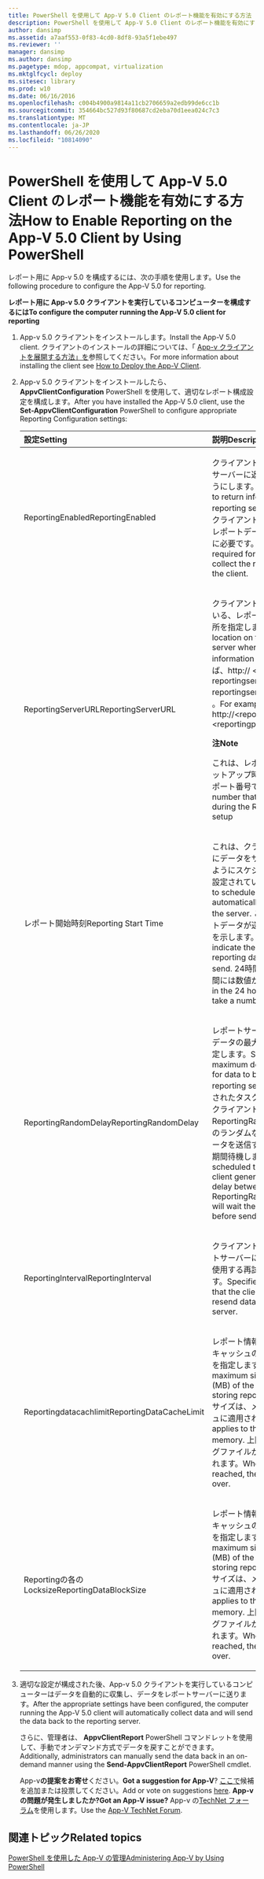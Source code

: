 ```yaml
---
title: PowerShell を使用して App-V 5.0 Client のレポート機能を有効にする方法
description: PowerShell を使用して App-V 5.0 Client のレポート機能を有効にする方法
author: dansimp
ms.assetid: a7aaf553-0f83-4cd0-8df8-93a5f1ebe497
ms.reviewer: ''
manager: dansimp
ms.author: dansimp
ms.pagetype: mdop, appcompat, virtualization
ms.mktglfcycl: deploy
ms.sitesec: library
ms.prod: w10
ms.date: 06/16/2016
ms.openlocfilehash: c004b4900a9814a11cb2706659a2edb99de6cc1b
ms.sourcegitcommit: 354664bc527d93f80687cd2eba70d1eea024c7c3
ms.translationtype: MT
ms.contentlocale: ja-JP
ms.lasthandoff: 06/26/2020
ms.locfileid: "10814090"
---
```

# <span data-ttu-id="dd147-103">PowerShell を使用して App-V 5.0 Client のレポート機能を有効にする方法</span><span class="sxs-lookup"><span data-stu-id="dd147-103">How to Enable Reporting on the App-V 5.0 Client by Using PowerShell</span></span>


<span data-ttu-id="dd147-104">レポート用に App-v 5.0 を構成するには、次の手順を使用します。</span><span class="sxs-lookup"><span data-stu-id="dd147-104">Use the following procedure to configure the App-V 5.0 for reporting.</span></span>

**<span data-ttu-id="dd147-105">レポート用に App-v 5.0 クライアントを実行しているコンピューターを構成するには</span><span class="sxs-lookup"><span data-stu-id="dd147-105">To configure the computer running the App-V 5.0 client for reporting</span></span>**

1. <span data-ttu-id="dd147-106">App-v 5.0 クライアントをインストールします。</span><span class="sxs-lookup"><span data-stu-id="dd147-106">Install the App-V 5.0 client.</span></span> <span data-ttu-id="dd147-107">クライアントのインストールの詳細については、「 [App-v クライアントを展開する方法」を](how-to-deploy-the-app-v-client-gb18030.md)参照してください。</span><span class="sxs-lookup"><span data-stu-id="dd147-107">For more information about installing the client see [How to Deploy the App-V Client](how-to-deploy-the-app-v-client-gb18030.md).</span></span>

2. <span data-ttu-id="dd147-108">App-v 5.0 クライアントをインストールしたら、 **AppvClientConfiguration** PowerShell を使用して、適切なレポート構成設定を構成します。</span><span class="sxs-lookup"><span data-stu-id="dd147-108">After you have installed the App-V 5.0 client, use the **Set-AppvClientConfiguration** PowerShell to configure appropriate Reporting Configuration settings:</span></span>

   <table>
   <colgroup>
   <col width="50%" />
   <col width="50%" />
   </colgroup>
   <thead>
   <tr class="header">
   <th align="left"><span data-ttu-id="dd147-109">設定</span><span class="sxs-lookup"><span data-stu-id="dd147-109">Setting</span></span></th>
   <th align="left"><span data-ttu-id="dd147-110">説明</span><span class="sxs-lookup"><span data-stu-id="dd147-110">Description</span></span></th>
   </tr>
   </thead>
   <tbody>
   <tr class="odd">
   <td align="left"><p><span data-ttu-id="dd147-111">ReportingEnabled</span><span class="sxs-lookup"><span data-stu-id="dd147-111">ReportingEnabled</span></span></p></td>
   <td align="left"><p><span data-ttu-id="dd147-112">クライアントが情報をレポートサーバーに返すことができるようにします。</span><span class="sxs-lookup"><span data-stu-id="dd147-112">Enables the client to return information to a reporting server.</span></span> <span data-ttu-id="dd147-113">この設定は、クライアントがクライアントのレポートデータを収集するために必要です。</span><span class="sxs-lookup"><span data-stu-id="dd147-113">This setting is required for the client to collect the reporting data on the client.</span></span></p></td>
   </tr>
   <tr class="even">
   <td align="left"><p><span data-ttu-id="dd147-114">ReportingServerURL</span><span class="sxs-lookup"><span data-stu-id="dd147-114">ReportingServerURL</span></span></p></td>
   <td align="left"><p><span data-ttu-id="dd147-115">クライアント情報が保存されている、レポートサーバー上の場所を指定します。</span><span class="sxs-lookup"><span data-stu-id="dd147-115">Specifies the location on the reporting server where client information is saved.</span></span> <span data-ttu-id="dd147-116">たとえば、http:// &lt; reportingservername &gt; : &lt; reportingservername 番号 &gt; 。</span><span class="sxs-lookup"><span data-stu-id="dd147-116">For example, http://&lt;reportingservername&gt;:&lt;reportingportnumber&gt;.</span></span></p>
   <div class="alert">
   <strong><span data-ttu-id="dd147-117">注</span><span class="sxs-lookup"><span data-stu-id="dd147-117">Note</span></span></strong><br/><p><span data-ttu-id="dd147-118">これは、レポートサーバーのセットアップ時に割り当てられたポート番号です</span><span class="sxs-lookup"><span data-stu-id="dd147-118">This is the port number that was assigned during the Reporting Server setup</span></span></p>
   </div>
   <div>

   </div></td>
   </tr>
   <tr class="odd">
   <td align="left"><p><span data-ttu-id="dd147-119">レポート開始時刻</span><span class="sxs-lookup"><span data-stu-id="dd147-119">Reporting Start Time</span></span></p></td>
   <td align="left"><p><span data-ttu-id="dd147-120">これは、クライアントが自動的にデータをサーバーに送信するようにスケジュールするように設定されています。</span><span class="sxs-lookup"><span data-stu-id="dd147-120">This is set to schedule the client to automatically send the data to the server.</span></span> <span data-ttu-id="dd147-121">この設定は、レポートデータが送信を開始する時間を示します。</span><span class="sxs-lookup"><span data-stu-id="dd147-121">This setting will indicate the hour at which the reporting data will start to send.</span></span> <span data-ttu-id="dd147-122">24時間形式で、0-23 の間には数値がかかります。</span><span class="sxs-lookup"><span data-stu-id="dd147-122">It is in the 24 hour format and will take a number between 0-23.</span></span></p></td>
   </tr>
   <tr class="even">
   <td align="left"><p><span data-ttu-id="dd147-123">ReportingRandomDelay</span><span class="sxs-lookup"><span data-stu-id="dd147-123">ReportingRandomDelay</span></span></p></td>
   <td align="left"><p><span data-ttu-id="dd147-124">レポートサーバーに送信されるデータの最大遅延 (分単位) を指定します。</span><span class="sxs-lookup"><span data-stu-id="dd147-124">Specifies the maximum delay (in minutes) for data to be sent to the reporting server.</span></span> <span data-ttu-id="dd147-125">スケジュールされたタスクが開始されると、クライアントは0と ReportingRandomDelay の間のランダムな遅延を生成し、データを送信する前に指定された期間待機します。</span><span class="sxs-lookup"><span data-stu-id="dd147-125">When the scheduled task is started, the client generates a random delay between 0 and ReportingRandomDelay and will wait the specified duration before sending data.</span></span></p></td>
   </tr>
   <tr class="odd">
   <td align="left"><p><span data-ttu-id="dd147-126">ReportingInterval</span><span class="sxs-lookup"><span data-stu-id="dd147-126">ReportingInterval</span></span></p></td>
   <td align="left"><p><span data-ttu-id="dd147-127">クライアントがデータをレポートサーバーに再送信するために使用する再試行間隔を指定します。</span><span class="sxs-lookup"><span data-stu-id="dd147-127">Specifies the retry interval that the client will use to resend data to the reporting server.</span></span></p></td>
   </tr>
   <tr class="even">
   <td align="left"><p><span data-ttu-id="dd147-128">Reportingdatacachlimit</span><span class="sxs-lookup"><span data-stu-id="dd147-128">ReportingDataCacheLimit</span></span></p></td>
   <td align="left"><p><span data-ttu-id="dd147-129">レポート情報を格納する XML キャッシュの最大サイズ (MB) を指定します。</span><span class="sxs-lookup"><span data-stu-id="dd147-129">Specifies the maximum size in megabytes (MB) of the XML cache for storing reporting information.</span></span> <span data-ttu-id="dd147-130">サイズは、メモリ内のキャッシュに適用されます。</span><span class="sxs-lookup"><span data-stu-id="dd147-130">The size applies to the cache in memory.</span></span> <span data-ttu-id="dd147-131">上限に達すると、ログファイルがロールオーバーされます。</span><span class="sxs-lookup"><span data-stu-id="dd147-131">When the limit is reached, the log file will roll over.</span></span></p></td>
   </tr>
   <tr class="odd">
   <td align="left"><p><span data-ttu-id="dd147-132">Reportingの各の Locksize</span><span class="sxs-lookup"><span data-stu-id="dd147-132">ReportingDataBlockSize</span></span></p></td>
   <td align="left"><p><span data-ttu-id="dd147-133">レポート情報を格納する XML キャッシュの最大サイズ (MB) を指定します。</span><span class="sxs-lookup"><span data-stu-id="dd147-133">Specifies the maximum size in megabytes (MB) of the XML cache for storing reporting information.</span></span> <span data-ttu-id="dd147-134">サイズは、メモリ内のキャッシュに適用されます。</span><span class="sxs-lookup"><span data-stu-id="dd147-134">The size applies to the cache in memory.</span></span> <span data-ttu-id="dd147-135">上限に達すると、ログファイルがロールオーバーされます。</span><span class="sxs-lookup"><span data-stu-id="dd147-135">When the limit is reached, the log file will roll over.</span></span></p></td>
   </tr>
   </tbody>
   </table>



3. <span data-ttu-id="dd147-136">適切な設定が構成された後、App-v 5.0 クライアントを実行しているコンピューターはデータを自動的に収集し、データをレポートサーバーに送ります。</span><span class="sxs-lookup"><span data-stu-id="dd147-136">After the appropriate settings have been configured, the computer running the App-V 5.0 client will automatically collect data and will send the data back to the reporting server.</span></span>

   <span data-ttu-id="dd147-137">さらに、管理者は、 **AppvClientReport** PowerShell コマンドレットを使用して、手動でオンデマンド方式でデータを戻すことができます。</span><span class="sxs-lookup"><span data-stu-id="dd147-137">Additionally, administrators can manually send the data back in an on-demand manner using the **Send-AppvClientReport** PowerShell cmdlet.</span></span>

   <span data-ttu-id="dd147-138">App-v**の提案をお寄せ**ください。</span><span class="sxs-lookup"><span data-stu-id="dd147-138">**Got a suggestion for App-V**?</span></span> <span data-ttu-id="dd147-139">[ここで](http://appv.uservoice.com/forums/280448-microsoft-application-virtualization)候補を追加または投票してください。</span><span class="sxs-lookup"><span data-stu-id="dd147-139">Add or vote on suggestions [here](http://appv.uservoice.com/forums/280448-microsoft-application-virtualization).</span></span> **<span data-ttu-id="dd147-140">App-v の問題が発生しましたか?</span><span class="sxs-lookup"><span data-stu-id="dd147-140">Got an App-V issue?</span></span>** <span data-ttu-id="dd147-141">App-v の[TechNet フォーラム](https://social.technet.microsoft.com/Forums/home?forum=mdopappv)を使用します。</span><span class="sxs-lookup"><span data-stu-id="dd147-141">Use the [App-V TechNet Forum](https://social.technet.microsoft.com/Forums/home?forum=mdopappv).</span></span>

## <span data-ttu-id="dd147-142">関連トピック</span><span class="sxs-lookup"><span data-stu-id="dd147-142">Related topics</span></span>


[<span data-ttu-id="dd147-143">PowerShell を使用した App-V の管理</span><span class="sxs-lookup"><span data-stu-id="dd147-143">Administering App-V by Using PowerShell</span></span>](administering-app-v-by-using-powershell.md)









